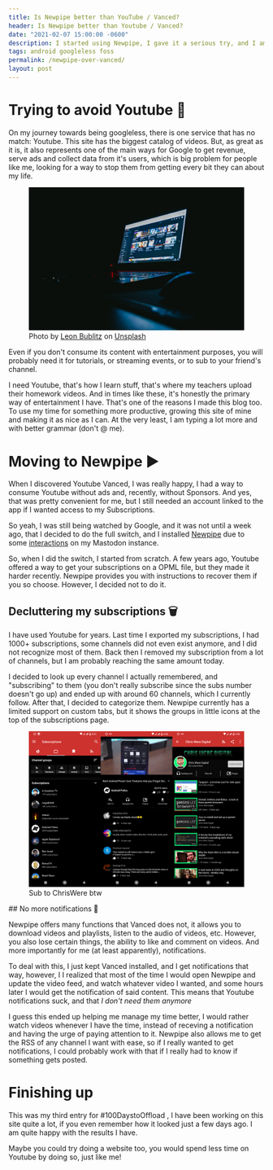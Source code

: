 ```yaml
---
title: Is Newpipe better than YouTube / Vanced?
header: Is Newpipe better than Youtube / Vanced?
date: "2021-02-07 15:00:00 -0600"
description: I started using Newpipe, I gave it a serious try, and I am sharing some of the things I did to deal with its shortcomings
tags: android googleless foss
permalink: /newpipe-over-vanced/
layout: post
---
```


# Trying to avoid Youtube 🎥

On my journey towards being googleless, there is one service that has no match: Youtube. This site has the biggest catalog of videos. But, as great as it is, it also represents one of the main ways for Google to get revenue, serve ads and collect data from it's users, which is  big problem for people like me, looking for a way to stop them from getting every bit they can about my life.

<figure>
  <img alt="Youtube on a laptop in the dark" src="/assets/images/blogs/2021-02-07/youtube.jpg" />
  <figcaption><span>Photo by <a href="https://unsplash.com/@leon_bublitz?utm_source=unsplash&amp;utm_medium=referral&amp;utm_content=creditCopyText">Leon Bublitz</a> on <a href="https://unsplash.com/?utm_source=unsplash&amp;utm_medium=referral&amp;utm_content=creditCopyText">Unsplash</a></span> </figcaption>
</figure>
Even if you don't consume its content with entertainment purposes, you will probably need it for tutorials, or streaming events, or to sub to your friend's channel.

I need Youtube, that's how I learn stuff, that's where my teachers upload their homework videos. And in times like these, it's honestly the primary way of entertainment I have.
That's one of the reasons I made this blog too. To use my time for something more productive, growing this site of mine and making it as nice as I can. At the very least, I am typing a lot more and with better grammar (don't @ me).

# Moving to Newpipe ▶️ 

When I discovered Youtube Vanced, I was really happy, I had a way to consume Youtube without ads and, recently, without Sponsors. And yes, that was pretty convenient for me, but I still needed an account linked to the app if I wanted access to my Subscriptions.

So yeah, I was still being watched by Google, and it was not until a week ago, that I decided to do the full switch, and I installed [Newpipe](https://newpipe.net/) due to some [interactions](https://fosstodon.org/@joeligj12/105647071925704720) on my Mastodon instance.

So, when I did the switch, I started from scratch. A few years ago, Youtube offered a way to get your subscriptions on a OPML file, but they made it harder recently. Newpipe provides you with instructions to recover them if you so choose. However, I decided not to do it.

## Decluttering my subscriptions 🗑️ 

I have used Youtube for years. Last time I exported my subscriptions, I had 1000+ subscriptions, some channels did not even exist anymore, and I did not recognize most of them. Back then I removed my subscription from a lot of channels, but I am probably reaching the same amount today. 

I decided to look up every channel I actually remembered, and "subscribing" to them (you don't really subscribe since the subs number doesn't go up) and ended up with around 60 channels, which I currently follow. 
After that, I decided to categorize them. Newpipe currently has a limited support on custom tabs, but it shows the groups in little icons at the top of the subscriptions page.



<figure>
  <img alt="Youtube on a laptop in the dark" src="/assets/images/blogs/2021-02-07/newpipe.jpg" />
  <figcaption>Sub to ChrisWere btw </figcaption>
</figure>
## No more notifications 🔔 

Newpipe offers many functions that Vanced does not, it allows you to download videos and playlists, listen to the audio of videos, etc. However, you also lose certain things, the ability to like and comment on videos. And more importantly for me (at least apparently), notifications.

To deal with this, I just kept Vanced installed, and I get notifications that way, however, I I realized that most of the time I would open Newpipe and update the video feed, and watch whatever video I wanted, and some hours later I would get the notification of said content. This means that Youtube notifications suck, and that *I don't need them anymore*

I guess this ended up helping me manage my time better, I would rather watch videos whenever I have the time, instead of receving a notification and having the urge of paying attention to it. Newpipe also allows me to get the RSS of any channel I want with ease, so if I really wanted to get notifications, I could probably work with that if I really had to know if something gets posted.

# Finishing up

This was my third entry for #100DaystoOffload , I have been working on this site quite a lot, if you even remember how it looked just a few days ago. I am quite happy with the results I have.

Maybe you could try doing a website too, you would spend less time on Youtube by doing so, just like me!



